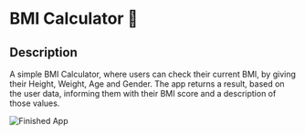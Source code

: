 # BMI Calculator 💪

## Description

A simple BMI Calculator, where users can check their current BMI, by giving their Height, Weight, Age and Gender.
The app returns a result, based on the user data, informing them with their BMI score and a description of those values.



![Finished App](https://github.com/londonappbrewery/Images/blob/master/bmi-calc-demo.gif)
